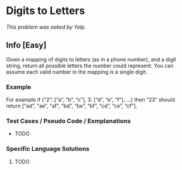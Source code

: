 # Digits to Letters

_This problem was asked by Yelp._

## Info [Easy]

Given a mapping of digits to letters (as in a phone number), and a digit string, return all possible letters the number could represent. You can assume each valid number in the mapping is a single digit.

### Example

For example if {“2”: [“a”, “b”, “c”], 3: [“d”, “e”, “f”], …} then “23” should return [“ad”, “ae”, “af”, “bd”, “be”, “bf”, “cd”, “ce”, “cf"].

### Test Cases / Pseudo Code / Exmplanations

- TODO

### Specific Language Solutions

1. TODO
